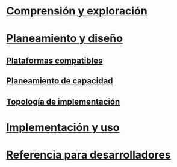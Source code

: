 # [Comprensión y exploración](/microsoft-identity-manager/Understand/microsoft-identity-manager-2016)
# [Planeamiento y diseño](/microsoft-identity-manager/PlanDesign/microsoft-identity-manager-2016-supported-platforms)
## [Plataformas compatibles](microsoft-identity-manager-2016-supported-platforms.md)
## [Planeamiento de capacidad](capacity-planning-guide.md)
## [Topología de implementación](topology-considerations.md)
# [Implementación y uso](/microsoft-identity-manager/DeployUse/microsoft-identity-manager-deploy)
# [Referencia para desarrolladores](/microsoft-identity-manager/reference/microsoft-identity-manager-2016-developer-reference)


<!--HONumber=Mar16_HO5-->


